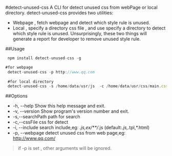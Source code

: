 #detect-unused-css
A CLI for detect unused css from webPage or local directory.
detect-unused-css provides two utilities:
 - Webpage , fetch webpage and detect which style rule is unused.
 - Local , specify a directory css file , and use specify a directory to detect which style rule is unused.
Unsurprisingly, these two things will generate a report for developer to remove unused style rule.


##Usage
``` javascript
 npm install detect-unused-css -g

#for webpage
 detect-unused-css -p http://www.qq.com
 
 #for local directory 
 detect-unused-css -s /home/data/usr/js  -c /home/data/usr/css/main.css 

```


##Options
- -h, --help            Show this help message and exit.
- -v, --version         Show program's version number and exit.
- -s,--searchPath       path for search
- -c,--cssFile          css for detect
- -i, --include         search include,eg: *.js,ex/**/*.js (default:*.js,*.tpl,*.html)
- -p, --webpage          detect unused css from web page,eg: http://www.qq.com/
>  if -p is set , other arguments will be ignored.
